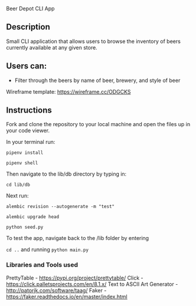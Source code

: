 Beer Depot CLI App

## Description
Small CLI application that allows users to browse the inventory of beers currently available at any given store. 

## Users can:
- Filter through the beers by name of beer, brewery, and style of beer

Wireframe template:
https://wireframe.cc/ODGCKS


## Instructions

Fork and clone the repository to your local machine and open the files up in your code viewer.

In your terminal run: 

`pipenv install`

`pipenv shell`

Then navigate to the lib/db directory by typing in:

`cd lib/db`

Next run:

`alembic revision --autogenerate -m "test"`

`alembic upgrade head`

`python seed.py`

To test the app, navigate back to the /lib folder by entering

`cd ..` and running `python main.py`


### Libraries and Tools used ###

PrettyTable - https://pypi.org/project/prettytable/
Click - https://click.palletsprojects.com/en/8.1.x/
Text to ASCII Art Generator - http://patorjk.com/software/taag/
Faker - https://faker.readthedocs.io/en/master/index.html


